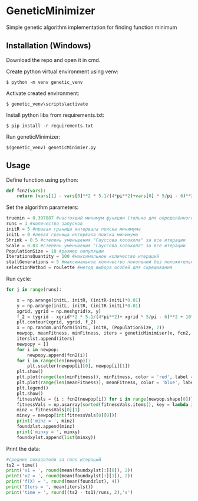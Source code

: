 # GeneticMinimizer
Simple genetic algorithm implementation for finding function minimum

## Installation (Windows)

Download the repo and open it in cmd.

Create python virtual environment using venv:
```
$ python -m venv genetic_venv
```
Activate created environment:
```
$ genetic_venv\scripts\activate
```
Install python libs from requirements.txt:
```
$ pip install -r requirements.txt
```
Run geneticMinimizer:
```
$(genetic_venv) geneticMinimier.py
```

## Usage
Define function using python:
``` python
def fcn2(vars):
    return (vars[1] - vars[0]**2 * 5.1/(4*pi**2)+vars[0] * 5/pi - 6)**2 + 10*(1-1/(8*pi))*math.cos(vars[0])+10
```

Set the algorithm parameters:
``` python
truemin = 0.397887 #настоящий минимум функции (только для определённого критерия останова)
runs = 1 #количество запусков
initR = 5 #правая граница интервала поиска минимума
initL = 0 #левая граница интервала поиска минимума
Shrink = 0.5 #степень уменьшения "Гауссова колокола" за все итерации
Scale = 0.03 #степень уменьшения "Гауссова колокола" за все итерации
PopulationSize = 10 #размер популяции
IterationsQuantity = 100 #максимальное количество итераций 
stallGenerations = 5 #максимальное количество поколений без положительных изменений в фитнесс-функции при котором алгоритм не будет остановлен  
selectionMethod = roulette #метод выбора особей для скрещивания 
```
Run cycle: 
``` python
for j in range(runs):

    x = np.arange(initL, initR, (initR-initL)*0.01)
    y = np.arange(initL, initR, (initR-initL)*0.01)
    xgrid, ygrid = np.meshgrid(x, y)
    f_2 = (ygrid - xgrid**2 * 5.1/(4*pi**2)+ xgrid * 5/pi - 6)**2 + 10*(1-1/(8*pi))*np.cos(xgrid)+10
    plt.contour(xgrid, ygrid, f_2)
    x = np.random.uniform(initL, initR, (PopulationSize, 2))
    newpop, meanFitness, minFitness, iters = geneticMinimiser(x, fcn2, selectionMethod, 0.3, 0.5, IterationsQuantity, truemin*0.5, initL, initR, Scale, Shrink, stallGenerations)
    iterslst.append(iters)
    newpopy = []
    for i in newpop:
        newpopy.append(fcn2(i))
    for i in range(len(newpop)):
        plt.scatter(newpop[i][0], newpop[i][1])
    plt.show()
    plt.plot(range(len(minFitness)), minFitness, color = 'red', label = 'min fitness')
    plt.plot(range(len(meanFitness)), meanFitness, color = 'blue', label = 'mean fitness')
    plt.legend()
    plt.show()
    fitnessVals = {i : fcn2(newpop[i]) for i in range(newpop.shape[0])}
    fitnessVals = np.asarray(sorted(fitnessVals.items(), key = lambda item: item[1]), dtype = np.float64)
    minz = fitnessVals[0][1]
    minxy = newpop[int(fitnessVals[0][0])]
    print('minz = ', minz)
    foundzlst.append(minz)
    print('minxy = ', minxy)
    foundxylst.append(list(minxy))
```

Print the data:
```python
#средние показатели за runs итераций
ts2 = time()
print('x1 = ', round(mean(foundxylst[:][0]), 2))
print('x2 = ', round(mean(foundxylst[:][1]), 2))
print('f(X) = ', round(mean(foundzlst), 4))
print('Iters = ', mean(iterslst))
print('time = ', round((ts2 - ts1)/runs, 2),'s')
```

